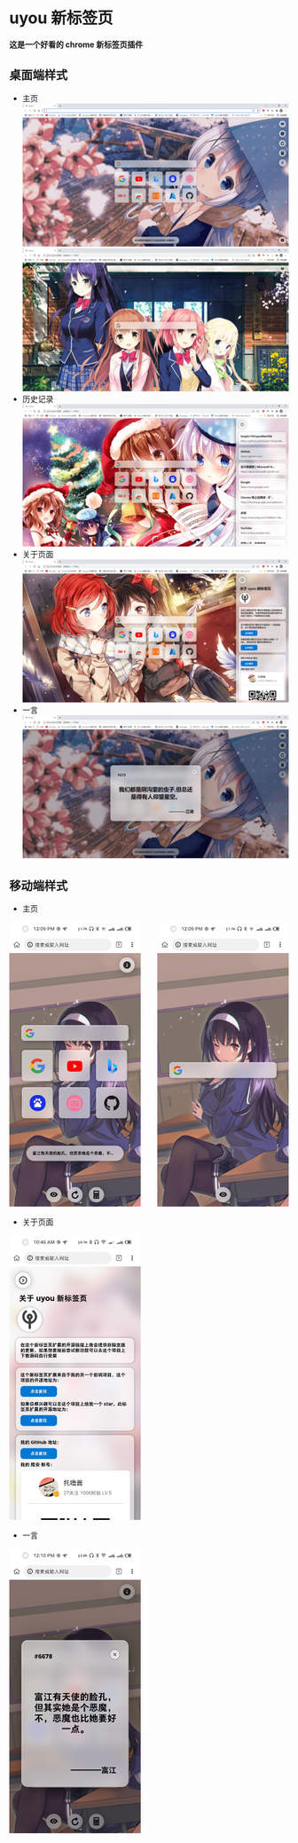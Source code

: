 # uyou 新标签页

**这是一个好看的 chrome 新标签页插件**

## 桌面端样式
* 主页
![](demo/demo.png)
![](demo/demo4.png)
* 历史记录
![](demo/demo2.png)
* 关于页面
![](demo/demo3.png)
* 一言
![](demo/demo5.png)

## 移动端样式
* 主页

<img src="demo/mobile/demo1.png" width="47%" height="47%"/><img src="demo/mobile/demo2.png" width="47%" height="47%" align="right"/>

* 关于页面

<img src="demo/mobile/demo3.png" width="47%" height="47%"/>

* 一言

<img src="demo/mobile/demo4.png" width="47%" height="47%"/>